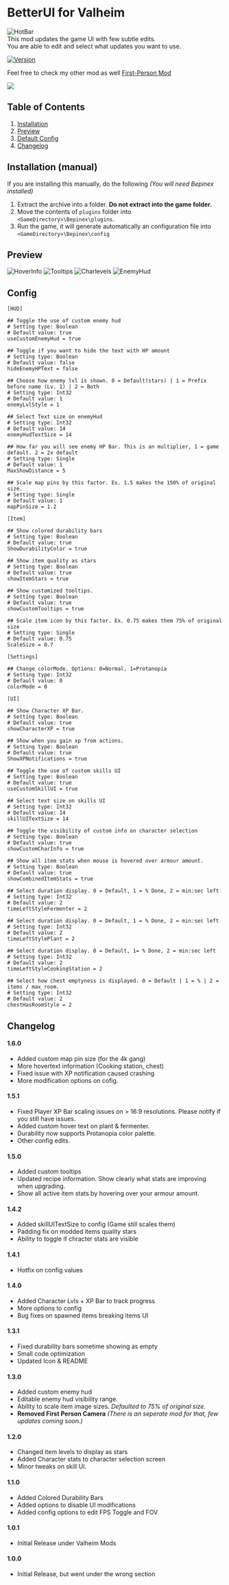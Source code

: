 
# BetterUI for Valheim
![HotBar](https://i.nyah.moe/R6KUG.png)  
This mod updates the game UI with few subtle edits.  
You are able to edit and select what updates you want to use. 

[![Version](https://img.shields.io/endpoint?color=success&label=Version&style=flat-square&url=https%3A%2F%2Fvalheim-modtracker.vercel.app%2Fnexusmods%2F189%2Fversion)](https://github.com/matias-kovero/BetterUI)

Feel free to check my other mod as well [First-Person Mod](https://valheim.thunderstore.io/package/Masa/FirstPerson/)  

[![](https://i.nyah.moe/Rb5tv.png)](https://zap-hosting.com/BetterUI)
## Table of Contents
1. [Installation](#Installation-(manual))
2. [Preview](#Preview)
3. [Default Config](#Config)
4. [Changelog](#Changelog)  

## Installation (manual)

If you are installing this manually, do the following _(You will need Bepinex installed)_

1. Extract the archive into a folder. **Do not extract into the game folder.**
2. Move the contents of `plugins` folder into `<GameDirectory>\Bepinex\plugins`.
3. Run the game, it will generate automatically an configuration file into `<GameDirectory>\Bepinex\config`

## Preview
![HoverInfo](https://i.nyah.moe/Rbb2l.png)
![Tooltips](https://i.nyah.moe/Rwitl.png)
![Charlevels](https://i.nyah.moe/Rwk8I.png)
![EnemyHud](https://i.nyah.moe/RwNht.png)

## Config
```
[HUD]

## Toggle the use of custom enemy hud
# Setting type: Boolean
# Default value: true
useCustomEnemyHud = true

## Toggle if you want to hide the text with HP amount
# Setting type: Boolean
# Default value: false
hideEnemyHPText = false

## Choose how enemy lvl is shown. 0 = Default(stars) | 1 = Prefix before name (Lv. 1) | 2 = Both
# Setting type: Int32
# Default value: 1
enemyLvlStyle = 1

## Select Text size on enemyHud
# Setting type: Int32
# Default value: 14
enemyHudTextSize = 14

## How far you will see enemy HP Bar. This is an multiplier, 1 = game default. 2 = 2x default
# Setting type: Single
# Default value: 1
MaxShowDistance = 5

## Scale map pins by this factor. Ex. 1.5 makes the 150% of original size.
# Setting type: Single
# Default value: 1
mapPinSize = 1.2

[Item]

## Show colored durability bars
# Setting type: Boolean
# Default value: true
ShowDurabilityColor = true

## Show item quality as stars
# Setting type: Boolean
# Default value: true
showItemStars = true

## Show customized tooltips.
# Setting type: Boolean
# Default value: true
showCustomTooltips = true

## Scale item icon by this factor. Ex. 0.75 makes them 75% of original size
# Setting type: Single
# Default value: 0.75
ScaleSize = 0.7

[Settings]

## Change colorMode. Options: 0=Normal, 1=Protanopia 
# Setting type: Int32
# Default value: 0
colorMode = 0

[UI]

## Show Character XP Bar.
# Setting type: Boolean
# Default value: true
showCharacterXP = true

## Show when you gain xp from actions.
# Setting type: Boolean
# Default value: true
ShowXPNotifications = true

## Toggle the use of custom skills UI
# Setting type: Boolean
# Default value: true
useCustomSkillUI = true

## Select text size on skills UI
# Setting type: Int32
# Default value: 14
skillUITextSize = 14

## Toggle the visibility of custom info on character selection
# Setting type: Boolean
# Default value: true
showCustomCharInfo = true

## Show all item stats when mouse is hovered over armour amount.
# Setting type: Boolean
# Default value: true
showCombinedItemStats = true

## Select duration display. 0 = Default, 1 = % Done, 2 = min:sec left
# Setting type: Int32
# Default value: 2
timeLeftStyleFermenter = 2

## Select duration display. 0 = Default, 1 = % Done, 2 = min:sec left
# Setting type: Int32
# Default value: 2
timeLeftStylePlant = 2

## Select duration display. 0 = Default, 1= % Done, 2 = min:sec left
# Setting type: Int32
# Default value: 2
timeLeftStyleCookingStation = 2

## Select how chest emptyness is displayed. 0 = Default | 1 = % | 2 = items / max_room. 
# Setting type: Int32
# Default value: 2
chestHasRoomStyle = 2
```
## Changelog
#### 1.6.0
- Added custom map pin size (for the 4k gang)
- More hovertext information (Cooking station, chest)
- Fixed issue with XP notification caused crashing
- More modification options on cofig.
#### 1.5.1
- Fixed Player XP Bar scaling issues on > 16:9 resolutions. Please notify if you still have issues.
- Added custom hover text on plant & fermenter.
- Durability now supports Protanopia color palette.
- Other config edits.
#### 1.5.0
- Added custom tooltips
- Updated recipe information. Show clearly what stats are improving when upgrading.
- Show all active item stats by hovering over your armour amount.
#### 1.4.2
- Added skillUITextSize to config (Game still scales them)
- Padding fix on modded items quality stars
- Ability to toggle if chracter stats are visible 
#### 1.4.1
- Hotfix on config values
#### 1.4.0
- Added Character Lvls + XP Bar to track progress
- More options to config
- Bug fixes on spawned items breaking items UI
#### 1.3.1
- Fixed durability bars sometime showing as empty
- Small code optimization
- Updated Icon & README
#### 1.3.0
- Added custom enemy hud
- Editable enemy hud visibility range.
- Ability to scale item image sizes. _Defaulted to 75% of original size._
- **Removed First Person Camera** _(There is an seperate mod for that, few updates coming soon.)_
#### 1.2.0
- Changed item levels to display as stars
- Added Character stats to character selection screen
- Minor tweaks on skill UI.
#### 1.1.0
- Added Colored Durability Bars
- Added options to disable UI modifications
- Added config options to edit FPS Toggle and FOV

#### 1.0.1
- Initial Release under Valheim Mods
#### 1.0.0
- Initial Release, but went under the wrong section